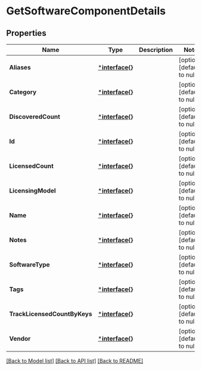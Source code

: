 # GetSoftwareComponentDetails

## Properties
Name | Type | Description | Notes
------------ | ------------- | ------------- | -------------
**Aliases** | [***interface{}**](interface{}.md) |  | [optional] [default to null]
**Category** | [***interface{}**](interface{}.md) |  | [optional] [default to null]
**DiscoveredCount** | [***interface{}**](interface{}.md) |  | [optional] [default to null]
**Id** | [***interface{}**](interface{}.md) |  | [optional] [default to null]
**LicensedCount** | [***interface{}**](interface{}.md) |  | [optional] [default to null]
**LicensingModel** | [***interface{}**](interface{}.md) |  | [optional] [default to null]
**Name** | [***interface{}**](interface{}.md) |  | [optional] [default to null]
**Notes** | [***interface{}**](interface{}.md) |  | [optional] [default to null]
**SoftwareType** | [***interface{}**](interface{}.md) |  | [optional] [default to null]
**Tags** | [***interface{}**](interface{}.md) |  | [optional] [default to null]
**TrackLicensedCountByKeys** | [***interface{}**](interface{}.md) |  | [optional] [default to null]
**Vendor** | [***interface{}**](interface{}.md) |  | [optional] [default to null]

[[Back to Model list]](../README.md#documentation-for-models) [[Back to API list]](../README.md#documentation-for-api-endpoints) [[Back to README]](../README.md)


